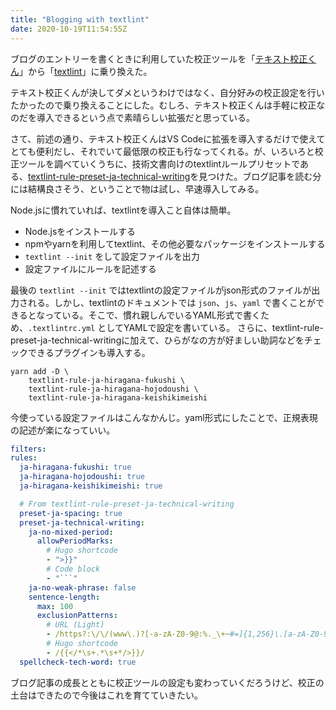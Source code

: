 ```yaml
---
title: "Blogging with textlint"
date: 2020-10-19T11:54:55Z
---
```


ブログのエントリーを書くときに利用していた校正ツールを「[テキスト校正くん](https://marketplace.visualstudio.com/items?itemName=ICS.japanese-proofreading)」から「[textlint](https://textlint.github.io)」に乗り換えた。

テキスト校正くんが決してダメというわけではなく、自分好みの校正設定を行いたかったので乗り換えることにした。むしろ、テキスト校正くんは手軽に校正なのだを導入できるという点で素晴らしい拡張だと思っている。

<!--more-->

さて、前述の通り、テキスト校正くんはVS Codeに拡張を導入するだけで使えてとても便利だし、それでいて最低限の校正も行なってくれる。が、いろいろと校正ツールを調べていくうちに、技術文書向けのtextlintルールプリセットである、[textlint-rule-preset-ja-technical-writing](https://github.com/textlint-ja/textlint-rule-preset-ja-technical-writing)を見つけた。ブログ記事を読む分には結構良さそう、ということで物は試し、早速導入してみる。

Node.jsに慣れていれば、textlintを導入こと自体は簡単。

- Node.jsをインストールする
- npmやyarnを利用してtextlint、その他必要なパッケージをインストールする
- `textlint --init` をして設定ファイルを出力
- 設定ファイルにルールを記述する

最後の `textlint --init` ではtextlintの設定ファイルがjson形式のファイルが出力される。しかし、textlintのドキュメントでは `json`、`js`、`yaml` で書くことができるとなっている。そこで、慣れ親しんでいるYAML形式で書くため、`.textlintrc.yml` としてYAMLで設定を書いている。
さらに、textlint-rule-preset-ja-technical-writingに加えて、ひらがなの方が好ましい助詞などをチェックできるプラグインも導入する。

```shell
yarn add -D \
    textlint-rule-ja-hiragana-fukushi \
    textlint-rule-ja-hiragana-hojodoushi \
    textlint-rule-ja-hiragana-keishikimeishi
```

今使っている設定ファイルはこんなかんじ。yaml形式にしたことで、正規表現の記述が楽になっていい。

```yaml
filters: 
rules:
  ja-hiragana-fukushi: true
  ja-hiragana-hojodoushi: true
  ja-hiragana-keishikimeishi: true

  # From textlint-rule-preset-ja-technical-writing
  preset-ja-spacing: true
  preset-ja-technical-writing: 
    ja-no-mixed-period:
      allowPeriodMarks:
        # Hugo shortcode
        - ">}}"
        # Code block
        - "```"
    ja-no-weak-phrase: false
    sentence-length:
      max: 100
      exclusionPatterns:
        # URL (Light)
        - /https?:\/\/(www\.)?[-a-zA-Z0-9@:%._\+~#=]{1,256}\.[a-zA-Z0-9()]{1,6}\b([-a-zA-Z0-9()@:%_\+.~#?&//=]*)/
        # Hugo shortcode
        - /{{</*\s+.*\s+*/>}}/
  spellcheck-tech-word: true
```

ブログ記事の成長とともに校正ツールの設定も変わっていくだろうけど、校正の土台はできたので今後はこれを育てていきたい。